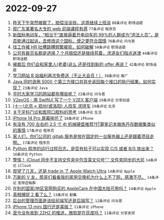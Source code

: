 # 2022-09-27

1. [昨天下午突然被裁了，赔偿没谈拢，这周继续上班谈](https://www.v2ex.com/t/883173) `88条评论` `职场话题`
1. [观广东某著名大专的 web 前端课程有感](https://www.v2ex.com/t/883258) `77条评论` `程序员`
1. [新国标电动车，“相当于”直接逼着开电动车的 99%的人群成为“违法人员”，是否能通过起诉，去修改这个国标，使之更符合国情](https://www.v2ex.com/t/883278) `76条评论` `问与答`
1. [找工作被 HR 吐槽跳槽频繁被拒，如何破解](https://www.v2ex.com/t/883180) `50条评论` `职场话题`
1. [公司有裁员名额是选择 7 个月赔偿还是继续苟着，求道友们指点迷津](https://www.v2ex.com/t/883176) `44条评论` `职场话题`
1. [被裁后 你们会和家里人(老婆)说么 还是找到新的 offer 再说？](https://www.v2ex.com/t/883220) `42条评论` `职场话题`
1. [学习网站 B 站福利再次免费送（不止大会员！）](https://www.v2ex.com/t/883191) `38条评论` `推广`
1. [Java 同时调用 5000 个第三方接口并异步返回每个接口的执行结果，如何实现？](https://www.v2ex.com/t/883302) `23条评论` `Java`
1. [平时大家学习的网站都有哪些呢？](https://www.v2ex.com/t/883213) `22条评论` `问与答`
1. [V2exOS - 用 SwiftUI 写了一个 V2EX 客户端](https://www.v2ex.com/t/883252) `19条评论` `分享创造`
1. [(十一)北京→ 郑州(或洛阳) 人找车 求拼车](https://www.v2ex.com/t/883204) `19条评论` `北京`
1. [关于牙科门诊和医院口腔科的思考](https://www.v2ex.com/t/883241) `18条评论` `生活`
1. [iPhone 14 Pro 屏幕摔坏了](https://www.v2ex.com/t/883186) `18条评论` `iPhone`
1. [有没有 700 左右的 2.5 寸 4t 机械硬盘推荐?打算笔记本做炼丹存数据集类似的事情](https://www.v2ex.com/t/883280) `17条评论` `程序员`
1. [家人们，你们公司的 gitlab 服务是放在固定的一台服务器上还是跟着项目走啊。](https://www.v2ex.com/t/883222) `17条评论` `程序员`
1. [Python 程序的运行过程日志，是否有轮子可以实现 C/S 或者 B/S 放出来？](https://www.v2ex.com/t/883214) `16条评论` `Python`
1. [警惕！ iCloud 同步不支持文件夹中包含英文句号"." 文件夹同步的大坑](https://www.v2ex.com/t/883303) `14条评论` `iCloud`
1. [观望了几天，还是 trade in 了 Apple Watch Ultra](https://www.v2ex.com/t/883270) `14条评论` `Apple`
1. [万能的 V 友，帮哥们看看我的家用交换机为什么上不了网，感激不尽。](https://www.v2ex.com/t/883207) `14条评论` `宽带症候群`
1. [在别的国家/地区官网购买的 AppleCare 在中国大陆可用吗？](https://www.v2ex.com/t/883177) `14条评论` `Apple`
1. [真相捕捉 2 看了么？](https://www.v2ex.com/t/883228) `13条评论` `剧集`
1. [后台的管理页面是该给前端写还是后端写？](https://www.v2ex.com/t/883311) `12条评论` `问与答`
1. [iPhone 13 mini 国行还是美版？](https://www.v2ex.com/t/883192) `11条评论` `iPhone`
1. [至今没有收到 22H2 的推送，微软是在灰度吗？](https://www.v2ex.com/t/883174) `11条评论` `分享发现`
